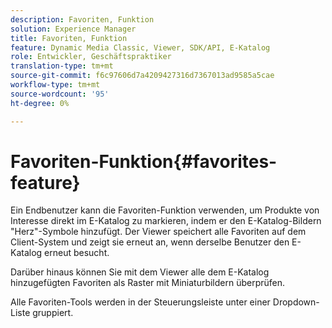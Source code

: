 ```yaml
---
description: Favoriten, Funktion
solution: Experience Manager
title: Favoriten, Funktion
feature: Dynamic Media Classic, Viewer, SDK/API, E-Katalog
role: Entwickler, Geschäftspraktiker
translation-type: tm+mt
source-git-commit: f6c97606d7a4209427316d7367013ad9585a5cae
workflow-type: tm+mt
source-wordcount: '95'
ht-degree: 0%

---
```



# Favoriten-Funktion{#favorites-feature}

Ein Endbenutzer kann die Favoriten-Funktion verwenden, um Produkte von Interesse direkt im E-Katalog zu markieren, indem er den E-Katalog-Bildern &quot;Herz&quot;-Symbole hinzufügt. Der Viewer speichert alle Favoriten auf dem Client-System und zeigt sie erneut an, wenn derselbe Benutzer den E-Katalog erneut besucht.

Darüber hinaus können Sie mit dem Viewer alle dem E-Katalog hinzugefügten Favoriten als Raster mit Miniaturbildern überprüfen.

Alle Favoriten-Tools werden in der Steuerungsleiste unter einer Dropdown-Liste gruppiert.
